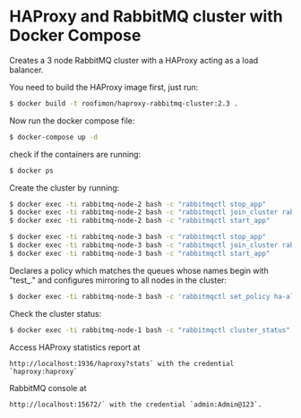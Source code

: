 # HAProxy and RabbitMQ cluster with Docker Compose

Creates a 3 node RabbitMQ cluster with a HAProxy acting as a load balancer.

You need to build the HAProxy image first, just run:
```sh
$ docker build -t roofimon/haproxy-rabbitmq-cluster:2.3 .
```

Now run the docker compose file:
```sh
$ docker-compose up -d
```

check if the containers are running:
```sh
$ docker ps
```

Create the cluster by running:
```sh
$ docker exec -ti rabbitmq-node-2 bash -c "rabbitmqctl stop_app"
$ docker exec -ti rabbitmq-node-2 bash -c "rabbitmqctl join_cluster rabbit@rabbitmq-node-1"
$ docker exec -ti rabbitmq-node-2 bash -c "rabbitmqctl start_app"

$ docker exec -ti rabbitmq-node-3 bash -c "rabbitmqctl stop_app"
$ docker exec -ti rabbitmq-node-3 bash -c "rabbitmqctl join_cluster rabbit@rabbitmq-node-1"
$ docker exec -ti rabbitmq-node-3 bash -c "rabbitmqctl start_app"
```

Declares a policy which matches the queues whose names begin with "test_." and configures mirroring to all nodes in the cluster:
```sh
$ docker exec -ti rabbitmq-node-3 bash -c 'rabbitmqctl set_policy ha-all "^test\_" "{\"ha-mode\":\"all\"}"'
```

Check the cluster status:
```sh
$ docker exec -ti rabbitmq-node-1 bash -c "rabbitmqctl cluster_status"
```

Access HAProxy statistics report at 
```
http://localhost:1936/haproxy?stats` with the credential `haproxy:haproxy`
```
RabbitMQ console at 
```
http://localhost:15672/` with the credential `admin:Admin@123`.
```
